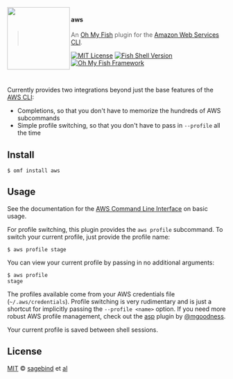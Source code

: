 <img src="https://cdn.rawgit.com/oh-my-fish/oh-my-fish/e4f1c2e0219a17e2c748b824004c8d0b38055c16/docs/logo.svg" align="left" width="144px" height="144px"/>

#### aws
> An [Oh My Fish][omf] plugin for the [Amazon Web Services CLI][aws-cli].

[![MIT License](https://img.shields.io/badge/license-MIT-007EC7.svg?style=flat-square)](/LICENSE)
[![Fish Shell Version](https://img.shields.io/badge/fish-v2.2.0-007EC7.svg?style=flat-square)](https://fishshell.com)
[![Oh My Fish Framework](https://img.shields.io/badge/Oh%20My%20Fish-Framework-007EC7.svg?style=flat-square)][omf]

<br/>

Currently provides two integrations beyond just the base features of the [AWS CLI][aws-cli]:

- Completions, so that you don't have to memorize the hundreds of AWS subcommands
- Simple profile switching, so that you don't have to pass in `--profile` all the time

## Install

```fish
$ omf install aws
```


## Usage

See the documentation for the [AWS Command Line Interface][aws-cli] on basic usage.

For profile switching, this plugin provides the `aws profile` subcommand. To switch your current profile, just provide the profile name:

```fish
$ aws profile stage
```

You can view your current profile by passing in no additional arguments:

```fish
$ aws profile
stage
```

The profiles available come from your AWS credentials file (`~/.aws/credentials`). Profile switching is very rudimentary and is just a shortcut for implicitly passing the `--profile <name>` option. If you need more robust AWS profile management, check out the [asp] plugin by [@mgoodness](https://github.com/mgoodness).

Your current profile is saved between shell sessions.


## License

[MIT][mit] © [sagebind][author] et [al][contributors]


[asp]: https://github.com/mgoodness/plugin-asp
[author]: https://github.com/sagebind
[aws-cli]: https://aws.amazon.com/cli/
[contributors]: https://github.com/oh-my-fish/plugin-aws/graphs/contributors
[license-badge]: https://img.shields.io/badge/license-MIT-007EC7.svg?style=flat-square
[mit]: https://opensource.org/licenses/MIT
[omf]: https://github.com/oh-my-fish/oh-my-fish
